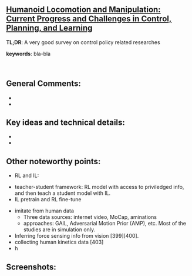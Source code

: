 [Humanoid Locomotion and Manipulation: Current Progress and Challenges in Control, Planning, and Learning](https://arxiv.org/abs/2501.02116)
---------------	

__TL;DR__: A very good survey on control policy related researches

__keywords__: bla-bla

<!-- __Resources__: [[Github](blabla)]  -->

<!-- __Other Notable Info__: [Project Page](blabla) -->

<br/>    

General Comments:
------
* 
* 

Key ideas and technical details:
------
* 
* 

Other noteworthy points:
------
* RL and IL: 
 - teacher-student framework: RL model with access to priviledged info, and then teach a student model with IL.
 - IL pretrain and RL fine-tune
* imitate from human data
  - Three data sources: internet video, MoCap, aminations
  - approaches: GAIL, Adversarial Motion Prior (AMP), etc. Most of the studies are in simulation only.
* Inferring force sensing info from vision [399][400].
* collecting human kinetics data [403]
* h

Screenshots:
------
<!-- ![Image1](../img/pointnet_net.png "Architecture") -->

